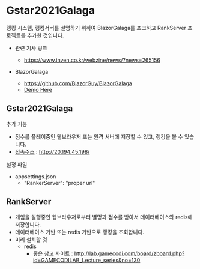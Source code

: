 # Gstar2021Galaga

랭킹 시스템, 랭킹서버를 설명하기 위하여  BlazorGalaga를 포크하고 RankServer 프로젝트를 추가한 것입니다. 

* 관련 기사 링크
  * https://www.inven.co.kr/webzine/news/?news=265156

* BlazorGalaga 
  * https://github.com/BlazorGuy/BlazorGalaga
  * [Demo Here](https://blazorguy.net/Blazor/BlazorGalaga/)

## Gstar2021Galaga

추가 기능

* 점수를 플레이중인 웹브라우저 또는 원격 서버에 저장할 수 있고, 랭킹을 볼 수 있습니다. 
* [접속주소](http://20.194.45.198/) : http://20.194.45.198/

설정 파일
* appsettings.json
  * "RankerServer": "proper url"

## RankServer

* 게임을 실행중인 웹브라우저로부터 별명과 점수를 받아서 데이터베이스와 redis에 저장합니다.
* 데이터베이스 기반 또는 redis 기반으로 랭킹을 조회합니다. 
* 미리 설치할 것
  * redis
    * 좋은 참고 사이트 : http://lab.gamecodi.com/board/zboard.php?id=GAMECODILAB_Lecture_series&no=130





  


